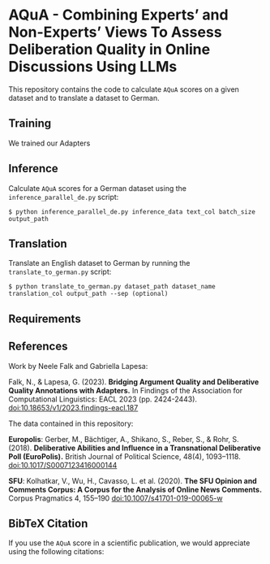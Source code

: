 # AQuA - Combining Experts’ and Non-Experts’ Views To Assess Deliberation Quality in Online Discussions Using LLMs
This repository contains the code to calculate `AQuA` scores on a given dataset and to translate a dataset to German.

## Training
We trained our Adapters 

## Inference
Calculate `AQuA` scores for a German dataset using the `inference_parallel_de.py` script:
```
$ python inference_parallel_de.py inference_data text_col batch_size output_path
```

## Translation
Translate an English dataset to German by running the `translate_to_german.py` script:
```
$ python translate_to_german.py dataset_path dataset_name translation_col output_path --sep (optional)
```

## Requirements

## References 
Work by Neele Falk and Gabriella Lapesa:

Falk, N., & Lapesa, G. (2023). **Bridging Argument Quality and Deliberative Quality Annotations with Adapters.** In Findings of the Association for Computational Linguistics: EACL 2023 (pp. 2424-2443). [doi:10.18653/v1/2023.findings-eacl.187](https://aclanthology.org/2023.findings-eacl.187)

The data contained in this repository: 

**Europolis**: Gerber, M., Bächtiger, A., Shikano, S., Reber, S., & Rohr, S. (2018). **Deliberative Abilities and Influence in a Transnational Deliberative Poll (EuroPolis).** British Journal of Political Science, 48(4), 1093–1118. [doi:10.1017/S0007123416000144](https://doi.org/10.1017/S0007123416000144)

**SFU**: Kolhatkar, V., Wu, H., Cavasso, L. et al. (2020). **The SFU Opinion and Comments Corpus: A Corpus for the Analysis of Online News Comments.** Corpus Pragmatics 4, 155–190 [doi:10.1007/s41701-019-00065-w](https://doi.org/10.1007/s41701-019-00065-w)

## BibTeX Citation
If you use the `AQuA` score in a scientific publication, we would appreciate using the following citations:

```

```
